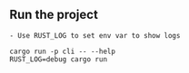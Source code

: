 ## Run the project
    - Use RUST_LOG to set env var to show logs

    cargo run -p cli -- --help
    RUST_LOG=debug cargo run
